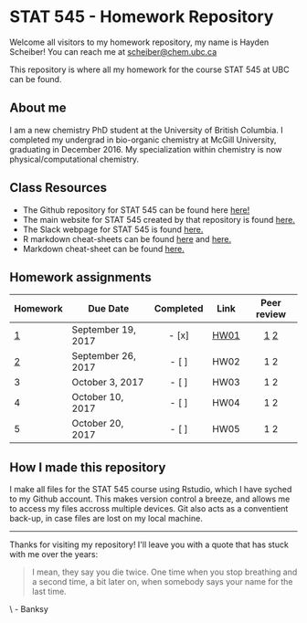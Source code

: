 # STAT 545 - Homework Repository

Welcome all visitors to my homework repository, my name is Hayden Scheiber! You can reach me at scheiber@chem.ubc.ca

This repository is where all my homework for the course STAT 545 at UBC can be found.

## About me
I am a new chemistry PhD student at the University of British Columbia. I completed my undergrad in bio-organic chemistry at McGill University, graduating in December 2016.
My specialization within chemistry is now physical/computational chemistry. 

## Class Resources
- The Github repository for STAT 545 can be found here [here!](https://github.com/STAT545-UBC/STAT545-UBC.github.io.git "STAT 545 Respoitory")
- The main website for STAT 545 created by that repository is found [here.](http://stat545.com/ "STAT 545 Main Webpage")
- The Slack webpage for STAT 545 is found [here.](https://stat545-2017.slack.com "STAT 545 Slack Webpage")
- R markdown cheat-sheets can be found [here](https://www.rstudio.com/wp-content/uploads/2015/02/rmarkdown-cheatsheet.pdf "Cheat-sheet 1") and [here.](https://www.rstudio.com/wp-content/uploads/2016/03/rmarkdown-cheatsheet-2.0.pdf "Cheat sheet 2")
- Markdown cheat-sheet can be found [here.](https://github.com/adam-p/markdown-here/wiki/Markdown-Cheatsheet "Markdown Cheat-sheet")

## Homework assignments

| Homework | Due Date | Completed | Link | Peer review |
| --- | --- | :---: | --- | :---: |
| [1](http://stat545.com/hw01_edit-README.html) | September 19, 2017 | - [x] | [HW01](/hw01/README.md "Homework 1") | [1](https://github.com/Maria815/STAT545-hw01-guo-maria) [2](https://github.com/sepkamal/STAT545-hw01-kamal-sepehr) |
| [2](http://stat545.com/hw02_explore-gapminder-dplyr.html) | September 26, 2017 | - [ ] | HW02 | 1 2 |
| 3 | October 3, 2017 | - [ ] | HW03 | 1 2 |
| 4 | October 10, 2017 | - [ ] | HW04 | 1 2 |
| 5 | October 20, 2017 | - [ ] | HW05 | 1 2 |

## How I made this repository
I make all files for the STAT 545 course using Rstudio, which I have syched to my Github account. This makes version control a breeze, and allows me to access my files accross multiple devices. Git also acts as a conventient back-up, in case files are lost on my local machine.

---

Thanks for visiting my repository! I'll leave you with a quote that has stuck with me over the years:

> I mean, they say you die twice. One time when you stop breathing and a second 
time, a bit later on, when somebody says your name for the last time.

\ - Banksy